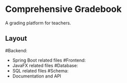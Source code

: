 # Comprehensive Gradebook
A grading platform for teachers.

## Layout
#Backend:
* Spring Boot related files
#Frontend:
* JavaFX related files
#Database:
* SQL related files
#Schema:
* Documentation and API
